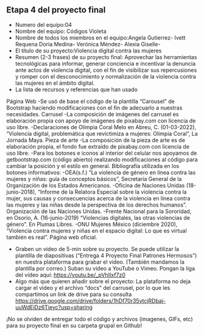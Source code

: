 ## Etapa 4 del proyecto final

- Numero del equipo:04
- Nombre del equipo: Códigos Violeta
- Nombre de todos los miembros en el equipo:Angela Gutierrez- Ivett Requena Doria Medina- Verónica Méndez- Alexia Giselle-
- El título de su proyecto:Violencia digital contra las mujeres
- Resumen (2-3 frases) de su proyecto final: Aprovechar las herramientas tecnológicas para informar, generar conciencia e incentivar la denuncia ante actos de violencia digital, con el fin de visibilizar sus repercusiones y romper con el desconocimiento y normalización de la violencia contra las mujeres en el ámbito digital.
- La lista de recursos y referencias que han usado

Página Web
-Se usó de base el código de la plantilla “Carousel” de Bootstrap haciendo modificaciones con el fin de adecuarlo a nuestras necesidades.
Carrusel
-La composición de imágenes del carrusel es elaboración propia con apoyo de imágenes de pixabay.com con licencia de uso libre.
-Declaraciones de Olimpia Coral Melo en Abreu, C. (01-03-2022), “Violencia digital, problemática que revictimiza a mujeres: Olimpia Coral”, La Jornada Maya.
Pieza de arte
-La composición de la pieza de arte es de elaboración propia, el fondo fue extraído de pixabay.com con licencia de uso libre.
-Para los botones e iconos al interior del celular nos apoyamos de getbootstrap.com (código abierto) realizando modificaciones al código para cambiar la posición y el estilo en general.
Bibliografía utilizada en los botones informativos:
-OEA(s.f.) “La violencia de género en línea contra las mujeres y niñas: guía de conceptos básicos”, Secretaría General de la Organización de los Estados Americanos.
-Oficina de Naciones Unidas (18-junio-2018), “Informe de la Relatora Especial sobre la violencia contra la mujer, sus causas y consecuencias acerca de la violencia en línea contra las mujeres y las niñas desde la perspectiva de los derechos humanos”. Organización de las Naciones Unidas.
-Frente Nacional para la Sororidad, en Osorio, A. (16-junio-2019) “Violencias digitales, las otras violencias de género”. En Plumas Libres.
-ONU Mujeres México (diciembre 2020), “Violencia contra mujeres y niñas en el espacio digital: Lo que es virtual también es real”. Página web oficial.
- Graben un video de 5-min sobre su proyecto. Se puede utilizar la plantilla de diapositivas (“Entrega 4 Proyecto Final Patrones Hermosos”) en nuestra plataforma para grabar el video. (También mandamos la plantilla por correo.) Suban su vídeo a YouTube o Vimeo. Pongan la liga del vídeo aquí: https://youtu.be/_pVhIIxf7z0 
- Algo más que quieren añadir sobre el proyecto: La plataforma no deja cargar el video y el archivo “docs” del carrusel, por lo que les compartimos un link de drive para su consulta https://drive.google.com/drive/folders/1hDf70r35vtcjRDbaj-uuWdEjDz6Tieyc?usp=sharing 

¡No se olviden de entregar todo el código y archivos (imagenes, GIFs, etc) para su proyecto final en su carpeta grupal en Github!
